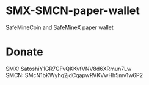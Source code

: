# SMX-SMCN-paper-wallet
SafeMineCoin and SafeMineX paper wallet


# Donate  
SMX: SatoshiY1GR7GFvQKKvfVNV8d6XRmun7Lw  
SMCN: SMcN1bKWyhq2jdCqapwRVKVwHh5mv1w6P2
